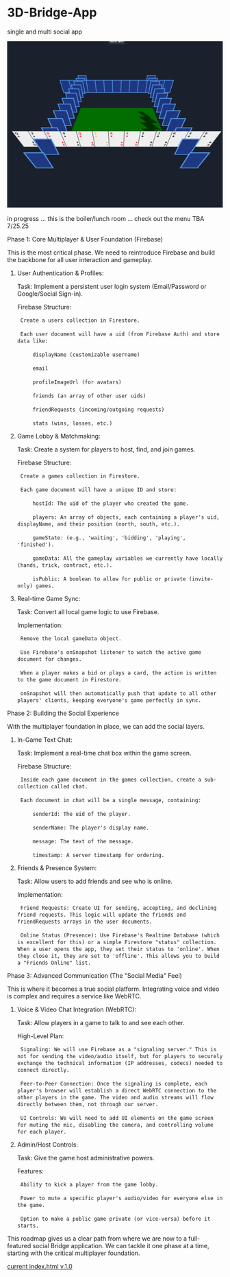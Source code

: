 # 3D-Bridge-App
single and multi social app


![image](./3D-Bridge-Game-(Offline).png)


in progress ... this is the boiler/lunch room ... check out the menu TBA
7/25.25

Phase 1: Core Multiplayer & User Foundation (Firebase)

This is the most critical phase. We need to reintroduce Firebase and build the backbone for all user interaction and gameplay.

1. User Authentication & Profiles:

    Task: Implement a persistent user login system (Email/Password or Google/Social Sign-in).

    Firebase Structure:

        Create a users collection in Firestore.

        Each user document will have a uid (from Firebase Auth) and store data like:

            displayName (customizable username)

            email

            profileImageUrl (for avatars)

            friends (an array of other user uids)

            friendRequests (incoming/outgoing requests)

            stats (wins, losses, etc.)

2. Game Lobby & Matchmaking:

    Task: Create a system for players to host, find, and join games.

    Firebase Structure:

        Create a games collection in Firestore.

        Each game document will have a unique ID and store:

            hostId: The uid of the player who created the game.

            players: An array of objects, each containing a player's uid, displayName, and their position (north, south, etc.).

            gameState: (e.g., 'waiting', 'bidding', 'playing', 'finished').

            gameData: All the gameplay variables we currently have locally (hands, trick, contract, etc.).

            isPublic: A boolean to allow for public or private (invite-only) games.

3. Real-time Game Sync:

    Task: Convert all local game logic to use Firebase.

    Implementation:

        Remove the local gameData object.

        Use Firebase's onSnapshot listener to watch the active game document for changes.

        When a player makes a bid or plays a card, the action is written to the game document in Firestore.

        onSnapshot will then automatically push that update to all other players' clients, keeping everyone's game perfectly in sync.

Phase 2: Building the Social Experience

With the multiplayer foundation in place, we can add the social layers.

1. In-Game Text Chat:

    Task: Implement a real-time chat box within the game screen.

    Firebase Structure:

        Inside each game document in the games collection, create a sub-collection called chat.

        Each document in chat will be a single message, containing:

            senderId: The uid of the player.

            senderName: The player's display name.

            message: The text of the message.

            timestamp: A server timestamp for ordering.

2. Friends & Presence System:

    Task: Allow users to add friends and see who is online.

    Implementation:

        Friend Requests: Create UI for sending, accepting, and declining friend requests. This logic will update the friends and friendRequests arrays in the user documents.

        Online Status (Presence): Use Firebase's Realtime Database (which is excellent for this) or a simple Firestore "status" collection. When a user opens the app, they set their status to 'online'. When they close it, they are set to 'offline'. This allows you to build a "Friends Online" list.

Phase 3: Advanced Communication (The "Social Media" Feel)

This is where it becomes a true social platform. Integrating voice and video is complex and requires a service like WebRTC.

1. Voice & Video Chat Integration (WebRTC):

    Task: Allow players in a game to talk to and see each other.

    High-Level Plan:

        Signaling: We will use Firebase as a "signaling server." This is not for sending the video/audio itself, but for players to securely exchange the technical information (IP addresses, codecs) needed to connect directly.

        Peer-to-Peer Connection: Once the signaling is complete, each player's browser will establish a direct WebRTC connection to the other players in the game. The video and audio streams will flow directly between them, not through our server.

        UI Controls: We will need to add UI elements on the game screen for muting the mic, disabling the camera, and controlling volume for each player.

2. Admin/Host Controls:

    Task: Give the game host administrative powers.

    Features:

        Ability to kick a player from the game lobby.

        Power to mute a specific player's audio/video for everyone else in the game.

        Option to make a public game private (or vice-versa) before it starts.

This roadmap gives us a clear path from where we are now to a full-featured social Bridge application. We can tackle it one phase at a time, starting with the critical multiplayer foundation.

[current index.html v.1.0](https://pdragonlabs.github.io/3D-Bridge-App/)
